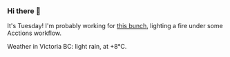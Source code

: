 ### Hi there :wave:

It's Tuesday! I'm probably working for [this bunch](https://github.com/kohofinancial), lighting a fire under some Acctions workflow.

Weather in Victoria BC: light rain, at +8°C.
